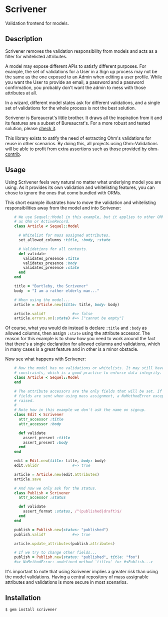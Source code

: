 Scrivener
=========

Validation frontend for models.

Description
-----------

Scrivener removes the validation responsibility from models and acts as a
filter for whitelisted attributes.

A model may expose different APIs to satisfy different purposes. For example,
the set of validations for a User in a Sign up process may not be the same
as the one exposed to an Admin when editing a user profile. While you want
the User to provide an email, a password and a password confirmation, you
probably don't want the admin to mess with those attributes at all.

In a wizard, different model states ask for different validations, and a single
set of validations for the whole process is not the best solution.

Scrivener is Bureaucrat's little brother. It draws all the inspiration from it
and its features are a subset of Bureaucrat's. For a more robust and tested
solution, please [check it](https://github.com/tizoc/bureaucrat).

This library exists to satify the need of extracting Ohm's validations for
reuse in other scenarios. By doing this, all projects using Ohm::Validations
will be able to profit from extra assertions such as those provided by
[ohm-contrib](https://github.com/cyx/ohm-contrib).

Usage
-----

Using Scrivener feels very natural no matter what underlying model you are
using. As it provides its own validation and whitelisting features, you can
chose to ignore the ones that come bundled with ORMs.

This short example illustrates how to move the validation and whitelisting
responsibilities away from the model and into Scrivener:

```ruby
    # We use Sequel::Model in this example, but it applies to other ORMs such
    # as Ohm or ActiveRecord.
    class Article < Sequel::Model

      # Whitelist for mass assigned attributes.
      set_allowed_columns :title, :body, :state

      # Validations for all contexts.
      def validate
        validates_presence :title
        validates_presence :body
        validates_presence :state
      end
    end

    title = "Bartleby, the Scrivener"
    body  = "I am a rather elderly man..."

    # When using the model...
    article = Article.new(title: title, body: body)

    article.valid?            #=> false
    article.errors.on(:state) #=> ["cannot be empty"]
```

Of course, what you would do instead is declare `:title` and `:body` as allowed
columns, then assign `:state` using the attribute accessor. The reason for this
example is to show how you need to work around the fact that there's a single
declaration for allowed columns and validations, which in many cases is a great
feature and in other is a minor obstacle.

Now see what happens with Scrivener:

```ruby
    # Now the model has no validations or whitelists. It may still have schema
    # constraints, which is a good practice to enforce data integrity.
    class Article < Sequel::Model
    end

    # The attribute accessors are the only fields that will be set. If more
    # fields are sent when using mass assignment, a NoMethodError exception is
    # raised.
    #
    # Note how in this example we don't ask the name on signup.
    class Edit < Scrivener
      attr_accessor :title
      attr_accessor :body

      def validate
        assert_present :title
        assert_present :body
      end
    end

    edit = Edit.new(title: title, body: body)
    edit.valid?               #=> true

    article = Article.new(edit.attributes)
    article.save

    # And now we only ask for the status.
    class Publish < Scrivener
      attr_accessor :status

      def validate
        assert_format :status, /^(published|draft)$/
      end
    end

    publish = Publish.new(status: "published")
    publish.valid?            #=> true

    article.update_attributes(publish.attributes)

    # If we try to change other fields...
    publish = Publish.new(status: "published", title: "foo")
    #=> NoMethodError: undefined method `title=' for #<Publish...>
```

It's important to note that using Scrivener implies a greater risk than using
the model validations. Having a central repository of mass assignable
attributes and validations is more secure in most scenarios.

Installation
------------

    $ gem install scrivener
